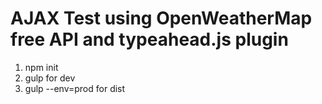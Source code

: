 # AJAX Test using OpenWeatherMap free API and typeahead.js plugin

1. npm init
2. gulp for dev
3. gulp --env=prod for dist